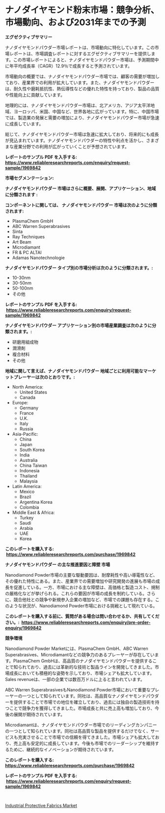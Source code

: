 <p><h1>ナノダイヤモンド粉末市場：競争分析、市場動向、および2031年までの予測</h1></p><p><strong>エグゼクティブサマリー</strong></p>
<p><p>ナノダイヤモンドパウダー市場レポートは、市場動向に特化しています。この市場レポートは、市場調査レポートに対するエグゼクティブサマリーを提供します。この市場レポートによると、ナノダイヤモンドパウダー市場は、予測期間中に年平均成長率（CAGR）12.9％で成長すると予測されています。</p><p>市場動向の概要では、ナノダイヤモンドパウダー市場では、顧客の需要が増加しており、産業界での利用が拡大しています。また、ナノダイヤモンドパウダーは、耐久性や磨耗抵抗性、熱伝導性などの優れた特性を持っており、製品の品質や性能向上に貢献しています。</p><p>地理的には、ナノダイヤモンドパウダー市場は、北アメリカ、アジア太平洋地域、ヨーロッパ、米国、中国など、世界各地に広がっています。特に、中国市場では、製造業の発展と需要の増加により、ナノダイヤモンドパウダー市場が急速に成長しています。</p><p>総じて、ナノダイヤモンドパウダー市場は急速に拡大しており、将来的にも成長が見込まれています。ナノダイヤモンドパウダーの特性や利点を活かし、さまざまな産業分野での利用が広がっていくことが予想されています。</p></p>
<p><strong>レポートのサンプル PDF を入手する: <a href="https://www.reliableresearchreports.com/enquiry/request-sample/1969842">https://www.reliableresearchreports.com/enquiry/request-sample/1969842</a></strong></p>
<p><strong>市場セグメンテーション:</strong></p>
<p><strong> ナノダイヤモンドパウダー 市場はさらに概要、展開、アプリケーション、地域に分類されます :</strong></p>
<p><strong>コンポーネントに関しては、 ナノダイヤモンドパウダー 市場は次のように分類されます: &nbsp;</strong></p>
<p><ul><li>PlasmaChem GmbH</li><li>ABC Warren Superabrasives</li><li>Sinta</li><li>Ray Techniques</li><li>Art Beam</li><li>Microdiamant</li><li>FR & PC ALTAI</li><li>Adamas Nanotechnologie</li></ul></p>
<p><strong> ナノダイヤモンドパウダー タイプ別の市場分析は次のように分類されます。:</strong></p>
<p><ul><li>10-30nm</li><li>30-50nm</li><li>50-100nm</li><li>その他</li></ul></p>
<p><strong>レポートのサンプル PDF を入手する: &nbsp;<a href="https://www.reliableresearchreports.com/enquiry/request-sample/1969842">https://www.reliableresearchreports.com/enquiry/request-sample/1969842</a></strong></p>
<p><strong> ナノダイヤモンドパウダー アプリケーション別の市場産業調査は次のように分類されます。:</strong></p>
<p><ul><li>研磨用組成物</li><li>潤滑剤</li><li>複合材料</li><li>その他</li></ul></p>
<p><strong>地域に関して言えば、ナノダイヤモンドパウダー 地域ごとに利用可能なマーケットプレーヤーは次のとおりです。:</strong></p>
<p><ul>
    <li>
        North America:
        <ul>
            <li>United States</li>
            <li>Canada</li>
        </ul>
    </li>
    <li>
        Europe:
        <ul>
            <li>Germany</li>
            <li>France</li>
            <li>U.K.</li>
            <li>Italy</li>
            <li>Russia</li>
        </ul>
    </li>
    <li>
        Asia-Pacific:
        <ul>
            <li>China</li>
            <li>Japan</li>
            <li>South Korea</li>
            <li>India</li>
            <li>Australia</li>
            <li>China Taiwan</li>
            <li>Indonesia</li>
            <li>Thailand</li>
            <li>Malaysia</li>
        </ul>
    </li>
    <li>
        Latin America:
        <ul>
            <li>Mexico</li>
            <li>Brazil</li>
            <li>Argentina Korea</li>
            <li>Colombia</li>
        </ul>
    </li>
    <li>
        Middle East & Africa:
        <ul>
            <li>Turkey</li>
            <li>Saudi</li>
            <li>Arabia</li>
            <li>UAE</li>
            <li>Korea</li>
        </ul>
    </li>
    </ul></p>
<p><strong>このレポートを購入する: &nbsp;<a href="https://www.reliableresearchreports.com/purchase/1969842">https://www.reliableresearchreports.com/purchase/1969842</a></strong></p>
<p><strong>ナノダイヤモンドパウダー の主な推進要因と障壁 市場</strong></p>
<p><p>Nanodiamond Powder市場の主要な駆動要因は、耐摩耗性や高い導電性など、その優れた特性にある。また、産業界での需要増加や研究開発の進展も市場の成長を促進している。一方、市場における主な障壁は、高価格と製造コスト、規制の厳格化などが挙げられる。これらの要因が市場の成長を制約している。さらに、競合他社との競争や新規参入企業の増加など、市場での課題も存在する。このような状況が、Nanodiamond Powder市場における挑戦として現れている。</p></p>
<p><strong>このレポートを購入する前に、質問がある場合は問い合わせるか、共有してください。:&nbsp; <a href="https://www.reliableresearchreports.com/enquiry/pre-order-enquiry/1969842">https://www.reliableresearchreports.com/enquiry/pre-order-enquiry/1969842</a></strong></p>
<p><strong>競争環境</strong></p>
<p><p>Nanodiamond Powder Marketには、PlasmaChem GmbH、ABC Warren Superabrasives、Microdiamantなどの競争力のあるプレーヤーが存在しています。PlasmaChem GmbHは、高品質のナノダイヤモンドパウダーを提供することで知られており、過去には革新的な技術と製品ラインを開発してきました。市場成長においても積極的な姿勢を示しており、市場シェアも拡大しています。Sales revenueは、一部の企業では数百万ドルに上ると言われています。</p><p>ABC Warren SuperabrasivesもNanodiamond Powder市場において重要なプレーヤーの一つとして知られています。同社は、高品質なナノダイヤモンドパウダーを提供することで市場での地位を確立しており、過去には独自の製造技術を持つことで競争力を獲得してきました。市場成長と共に売上高も増加しており、今後の展開が期待されています。</p><p>Microdiamantは、ナノダイヤモンドパウダー市場でのリーディングカンパニーの一つとして知られています。同社は高品質な製品を提供するだけでなく、サービスも充実させることで市場での信頼を得てきました。市場シェアも拡大しており、売上高も安定的に成長しています。今後も市場でのリーダーシップを維持するために、継続的なイノベーションが期待されています。</p></p>
<p><strong>このレポートを購入する: &nbsp; <a href="https://www.reliableresearchreports.com/purchase/1969842">https://www.reliableresearchreports.com/purchase/1969842</a></strong></p>
<p><strong>レポートのサンプル PDF を入手する: &nbsp;<a href="https://www.reliableresearchreports.com/enquiry/request-sample/1969842">https://www.reliableresearchreports.com/enquiry/request-sample/1969842</a></strong><strong></strong></p>
<p>&nbsp;</p>
<p><p><a href="https://silk-columnist-571.notion.site/Global-Industrial-Protective-Fabrics-Market-Size-and-Market-Trends-Insights-and-Projections-from-20-5b9da893262d4b2d889d9852c45ae6ed">Industrial Protective Fabrics Market</a></p></p>